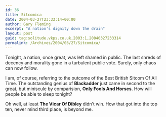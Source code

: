 ```yaml
---
id: 36
title: Sitcomica
date: 2004-03-27T23:33:14+00:00
author: Gary Fleming
excerpt: "A nation's dignity down the drain"
layout: post
guid: tag:solitude.vkps.co.uk,2003:1,20040327233314
permalink: /Archives/2004/03/27/Sitcomica/
---
```

Tonight, a nation, once great, was left shamed in public. The last shreds of decency and morality gone in a turbulent public vote. Surely, only chaos can now follow.

I am, of course, referring to the outcome of the Best British Sitcom Of All Time. The outstanding genius of **Blackadder** just came in second to the great, but miniscule by comparision, **Only Fools And Horses**. How will people be able to sleep tonight?

Oh well, at least **The Vicar Of Dibley** didn&#8217;t win. How that got into the top ten, never mind third place, is beyond me.